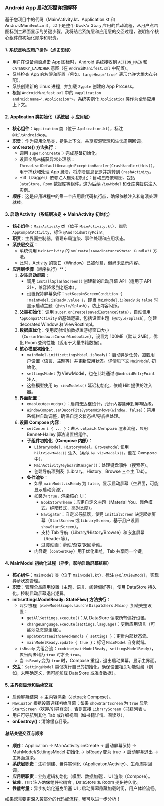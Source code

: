 ### Android App 启动流程详细解释

基于您项目中的代码（MainActivity.kt、Application.kt 和 AndroidManifest.xml），以下是整个 Book's Story 应用的启动流程，从用户点击图标到主界面显示的关键步骤。我将结合系统层和应用层的交互过程，说明各个核心组件的初始化顺序和职责。

#### 1. **系统层响应用户操作（点击图标）**
- 用户在设备桌面点击 App 图标时，Android 系统接收到 `ACTION_MAIN` 和 `CATEGORY_LAUNCHER` 意图（在 `AndroidManifest.xml` 中配置）。
- 系统检查 App 的权限和配置（例如，`largeHeap="true"` 表示允许大堆内存分配）。
- 系统创建新的 Linux 进程，并加载 `Zygote` 创建的 App Process。
- 根据 `AndroidManifest.xml` 中的 `<application android:name=".Application">`，系统实例化 `Application` 类作为全局应用上下文。

#### 2. **Application 类初始化（系统层 → 应用层）**
- **核心组件**：`Application` 类（位于 `Application.kt`），标注 `@HiltAndroidApp`。
- **职责**：作为应用全局类，提供上下文、共享资源管理和生命周期回调。
- **onCreate() 方法执行**：
  - 调用 `super.onCreate()` 完成基础初始化。
  - 设置全局未捕获异常处理器：`Thread.setDefaultUncaughtExceptionHandler(CrashHandler(this))`，用于捕获和处理 App 崩溃，将崩溃信息记录并跳转到 `CrashActivity`。
  - Hilt（Dagger）依赖注入框架初始化：自动生成依赖图，包括 `DataStore`、`Room` 数据库等组件。这为后续 `ViewModel` 和仓库类提供注入实例。
- **顺序**：这是应用进程中的第一个应用层代码执行点，确保依赖注入和崩溃处理就绪。

#### 3. **启动 Activity（系统层决定 → MainActivity 初始化）**
- **核心组件**：`MainActivity` 类（位于 `MainActivity.kt`），继承 `AppCompatActivity`，标注 `@AndroidEntryPoint`。
- **职责**：主界面控制器，管理布局渲染、事件处理和应用状态。
- **系统层交互**：
  - 系统调用 `MainActivity` 的 `onCreate(savedInstanceState: Bundle?)` 方法。
  - 此时，Activity 的窗口（Window）已被创建，但尚未显示内容。
- **应用层步骤**（顺序执行）**：
  1. **安装启动屏幕**：
     - 调用 `installSplashScreen()` 创建新的启动屏幕 API（适用于 API 31+，兼容降级到老版本）。
     - 设置保持屏幕条件：`setKeepOnScreenCondition { !mainModel.isReady.value }`，即当 `MainModel.isReady` 为 `false` 时显示启动主题（`@style/Splash`），防止内容闪烁。
  2. **父类初始化**：调用 `super.onCreate(savedInstanceState)`，自动调用 `AppCompatActivity` 的基础逻辑，包括设置主题（`@style/Splash`），创建 decorated Window 和 ViewRootImpl。
  3. **数据库优化**：使用反射增加数据库游标窗口大小（`CursorWindow.sCursorWindowSize`），设置为 100MB（默认 2MB），优化 Room 查询性能（适用于大量书籍数据）。
  4. **核心模型初始化**：
     - `mainModel.init(settingsModel.isReady)`：启动异步任务，加载用户设置（语言、主题等）并更新应用状态。详情见下文 `MainModel` 初始化。
     - `settingsModel` 为 ViewModel，也在此处通过 `@AndroidEntryPoint` 注入。
     - 这些模型使用 `by viewModels()` 延迟初始化，依赖 Hilt 提供的注入器。
  5. **界面配置**：
     - `enableEdgeToEdge()`：启用无边框设计，允许内容延伸到屏幕边缘。
     - `WindowCompat.setDecorFitsSystemWindows(window, false)`：禁用系统栏自动调整，确保自定义状态栏/导航栏处理。
  6. **设置 Compose 内容**：
     - `setContent { ... }`：进入 Jetpack Compose 渲染流程，应用 Bennet-Hailey 算法设置根组件。
     - **子组件初始化（Compose 内部）**：
       - `LibraryModel`、`HistoryModel`、`BrowseModel` 使用 `hiltViewModel()` 注入（类似 `by viewModels()`，但在 Compose 中）。
       - `MainActivityKeyboardManager()`：处理键盘事件（搜索等）。
       - 创建导航项列表（Library、History、Browse 三个主 Tab）。
     - **条件渲染**：
       - 如果 `mainModel.isReady` 为 `false`，显示启动屏幕（空界面，可能显示启动资源）。
       - 如果为 `true`，渲染核心 UI：
         - `BookStoryTheme`：应用自定义主题（Material You，暗色模式，纯暗模式，高对比度）。
         - `Navigator`：自定义导航器，使用 `initialScreen` 决定起始屏幕（`StartScreen` 或 `LibraryScreen`，基于用户设置 `showStartScreen`）。
         - 支持 Tab 导航（Library/History/Browse）和嵌套屏幕（Reader 等）。
         - 过渡动画：滑动/渐变/返回滑动。
       - 内容键（`contentKey`）用于优化重组，Tab 共享同一个键。

#### 4. **MainModel 初始化过程（异步，影响启动屏幕结束）**
- **核心组件**：`MainModel` 类（位于 `MainModel.kt`），标注 `@HiltViewModel`，实现异步状态管理。
- **职责**：管理全局应用设置（主题、语言、阅读偏好等），使用 DataStore 持久化。控制启动屏幕退出逻辑。
- **init(settingsModelReady: StateFlow<Boolean>) 方法执行**：
  - 异步协程（`viewModelScope.launch(Dispatchers.Main)`）加载完整设置：
    - `getAllSettings.execute()`：从 DataStore 读取所有偏好设置。
    - `changeLanguage.execute(settings.language)`：更新应用语言（可能涉及资源重建）。
    - `updateStateWithSavedHandle { settings }`：更新内部状态流。
    - `mainModelReady.update { true }`：标记 `MainModel` 自身就绪。
  - `isReady` 为组合流：`combine(mainModelReady, settingsModelReady)`，仅当两者均为 `true` 时才会 `true`。
  - 当 `isReady` 变为 `true` 时，Compose 重组，退出启动屏幕，显示主界面。
- **交互**：`SettingsModel` 类似执行自己的初始化，确保设置相关功能就绪（例如，未明确定义，但可能加载 DataStore 或准备数据）。

#### 5. **主界面显示和后续交互**
- 启动屏幕结束 -> 主内容渲染（Jetpack Compose）。
- `Navigator` 根据设置选择初始屏幕：如果 `showStartScreen` 为 `true` 显示 `StartScreen`（欢迎/引导页面），否则直接 `LibraryScreen`（书籍列表）。
- 用户可导航到其他 Tab 或详细视图（如书籍详情、阅读器）。
- **onDestroy()**：清除缓存目录。

#### **总结关键交互与顺序**
- **顺序**：Application -> MainActivity.onCreate -> 启动屏幕保持 -> MainModel/SettingsModel 初始化 -> isReady 变为 true -> 启动屏幕退出 -> 主界面渲染。
- **系统层职责**：进程创建、组件实例化（Application/Activity）、生命周期回调。
- **应用层职责**：业务逻辑初始化（模型、数据加载）、UI 渲染（Compose）。
- **依赖**：Hilt 注入确保组件松耦合；DataStore 和 Room 提供持久化。
- **性能考量**：异步初始化避免阻塞 UI；启动屏幕隐藏加载时间，用户体验流畅。

如果您需要更深入某部分的代码或流程，我可以进一步分析！